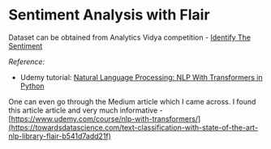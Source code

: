 # Sentiment Analysis with Flair

Dataset can be obtained from Analytics Vidya competition - [Identify The Sentiment]('https://datahack.analyticsvidhya.com/contest/linguipedia-codefest-natural-language-processing-1/#ProblemStatement')

*Reference:*
  - Udemy tutorial: [Natural Language Processing: NLP With Transformers in Python](https://www.udemy.com/course/nlp-with-transformers/)
  
One can even go through the Medium article which I came across. I found this article article and very much informative - [https://www.udemy.com/course/nlp-with-transformers/](https://towardsdatascience.com/text-classification-with-state-of-the-art-nlp-library-flair-b541d7add21f)
